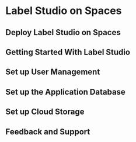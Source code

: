# Label Studio on Spaces

## Deploy Label Studio on Spaces

## Getting Started With Label Studio

## Set up User Management

## Set up the Application Database

## Set up Cloud Storage

## Feedback and Support
